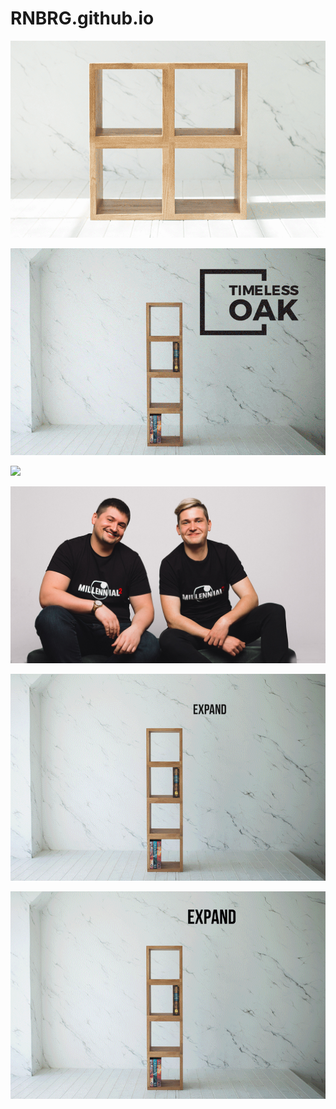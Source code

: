 # RNBRG.github.io


![](5shapes.gif)

![](collection_gif.gif)

![](easytobuild.gif)

![](millenial2.jpg)

![](695px_collection_gif.gif)

![](695px_collection_gif_02.gif)
